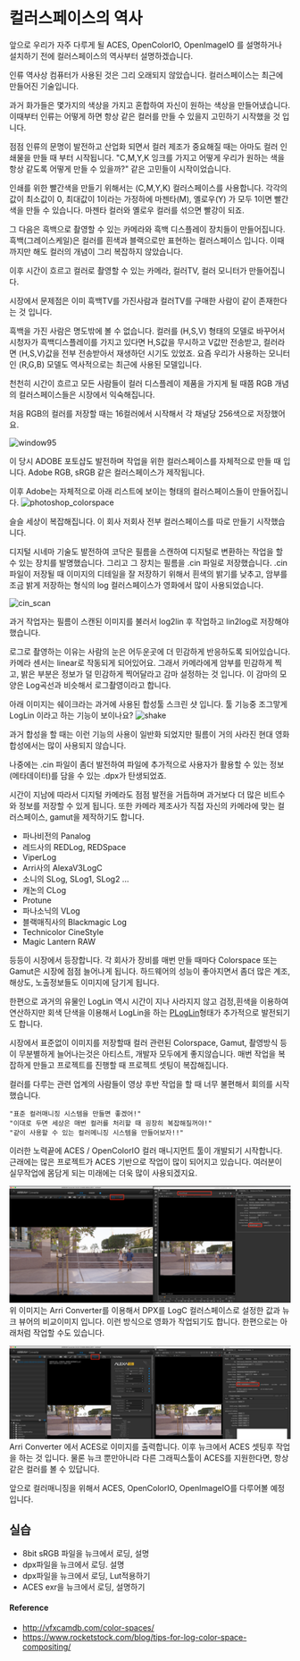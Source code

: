 # 컬러스페이스의 역사

앞으로 우리가 자주 다루게 될 ACES, OpenColorIO, OpenImageIO 를 설명하거나 설치하기 전에 컬러스페이스의 역사부터 설명하겠습니다.

인류 역사상 컴퓨터가 사용된 것은 그리 오래되지 않았습니다.
컬러스페이스는 최근에 만들어진 기술입니다.

과거 화가들은 몇가지의 색상을 가지고 혼합하여 자신이 원하는 색상을 만들어냈습니다.
이때부터 인류는 어떻게 하면 항상 같은 컬러를 만들 수 있을지 고민하기 시작했을 것 입니다.

점점 인류의 문명이 발전하고 산업화 되면서 컬러 제조가 중요해질 때는 아마도 컬러 인쇄물을 만들 때 부터 시작됩니다.
"C,M,Y,K 잉크를 가지고 어떻게 우리가 원하는 색을 항상 같도록 어떻게 만들 수 있을까?" 같은 고민들이 시작이었습니다.

인쇄를 위한 빨간색을 만들기 위해서는 (C,M,Y,K) 컬러스페이스를 사용합니다.
각각의 값이 최소값이 0, 최대값이 1이라는 가정하에 마젠타(M), 옐로우(Y) 가 모두 1이면 빨간색을 만들 수 있습니다.
마젠타 컬러와 옐로우 컬러를 섞으면 빨강이 되죠.

그 다음은 흑백으로 촬영할 수 있는 카메라와 흑백 디스플레이 장치들이 만들어집니다.
흑백(그레이스케일)은 컬러를 흰색과 블랙으로만 표현하는 컬러스페이스 입니다.
이때까지만 해도 컬러의 개념이 그리 복잡하지 않았습니다.

이후 시간이 흐르고 컬러로 촬영할 수 있는 카메라, 컬러TV, 컬러 모니터가 만들어집니다.

시장에서 문제점은 이미 흑백TV를 가진사람과 컬러TV를 구매한 사람이 같이 존재한다는 것 입니다.

흑백을 가진 사람은 명도밖에 볼 수 없습니다.
컬러를 (H,S,V) 형태의 모델로 바꾸어서 시청자가 흑백디스플레이를 가지고 있다면 H,S값을 무시하고 V값만 전송받고, 컬러라면 (H,S,V)값을 전부 전송받아서 재생하던 시기도 있었죠.
요즘 우리가 사용하는 모니터인 (R,G,B) 모델도 역사적으로는 최근에 사용된 모델입니다.

천천히 시간이 흐르고 모든 사람들이 컬러 디스플레이 제품을 가지게 될 때쯤 RGB 개념의 컬러스페이스들은 시장에서 익숙해집니다.

처음 RGB의 컬러를 저장할 때는 16컬러에서 시작해서 각 채널당 256색으로 저장했어요.

![window95](http://www.pano1544.com/thumbnail/c/change-screen-resolution-on-windows-9598-in-virtualbox-22.png)

이 당시 ADOBE 포토샵도 발전하며 작업을 위한 컬러스페이스를 자체적으로 만들 때 입니다. Adobe RGB, sRGB 같은 컬러스페이스가 제작됩니다.

이후 Adobe는 자체적으로 아래 리스트에 보이는 형태의 컬러스페이스들이 만들어집니다.
![photoshop_colorspace](https://2.img-dpreview.com/files/p/TS560x560~forums/59209510/fd5185ef10a9432a8af858c9b6fc7439)

슬슬 세상이 복잡해집니다. 이 회사 저회사 전부 컬러스페이스를 따로 만들기 시작했습니다.

디지털 시네마 기술도 발전하여 코닥은 필름을 스캔하여 디지털로 변환하는 작업을 할 수 있는 장치를 발명했습니다.
그리고 그 장치는 필름을 .cin 파일로 저장했습니다.
.cin파일이 저장될 때 이미지의 디테일을 잘 저장하기 위해서 흰색의 밝기를 낮추고, 암부를 조금 밝게 저장하는 형식의 log 컬러스페이스가 영화에서 많이 사용되었습니다.

![cin_scan](https://www.movie-college.de/images/Filmschule/postproduktion/ScannerArri1200.jpg)

과거 작업자는 필름이 스캔된 이미지를 불러서 log2lin 후 작업하고 lin2log로 저장해야 했습니다.

로그로 촬영하는 이유는 사람의 눈은 어두운곳에 더 민감하게 반응하도록 되어있습니다.
카메라 센서는 linear로 작동되게 되어있어요.
그래서 카메라에게 암부를 민감하게 찍고, 밝은 부분은 정보가 덜 민감하게 찍어달라고 감마 설정하는 것 입니다. 이 감마의 모양은 Log곡선과 비슷해서 로그촬영이라고 합니다.

아래 이미지는 쉐이크라는 과거에 사용된 합성툴 스크린 샷 입니다. 툴 기능중 조그맣게 LogLin 이라고 하는 기능이 보이나요?
![shake](http://lewissaunders.com/rubbish/gam13correct.png)

과거 합성을 할 때는 이런 기능의 사용이 일반화 되었지만 필름이 거의 사라진 현대  영화 합성에서는 많이 사용되지 않습니다.

나중에는 .cin 파일이 좀더 발전하여 파일에 추가적으로 사용자가 활용할 수 있는 정보(메타데이터)를 담을 수 있는 .dpx가 탄생되었죠.

시간이 지남에 따라서 디지털 카메라도 점점 발전을 거듭하며 과거보다 더 많은 비트수와 정보를 저장할 수 있게 됩니다.
또한 카메라 제조사가 직접 자신의 카메라에 맞는 컬러스페이스, gamut을 제작하기도 합니다.

- 파나비전의 Panalog
- 레드사의 REDLog, REDSpace
- ViperLog
- Arri사의 AlexaV3LogC
- 소니의 SLog, SLog1, SLog2 ...
- 캐논의 CLog
- Protune
- 파나소닉의 VLog
- 블랙매직사의 Blackmagic Log
- Technicolor CineStyle
- Magic Lantern RAW

등등이 시장에서 등장합니다. 각 회사가 장비를 매번 만들 때마다 Colorspace 또는 Gamut은 시장에 점점 늘어나게 됩니다. 하드웨어의 성능이 좋아지면서 좀더 많은 계조, 해상도, 노출정보들도 이미지에 담기게 됩니다.

한편으로 과거의 유물인 LogLin 역시 시간이 지나 사라지지 않고 검정,흰색을 이용하여 연산하지만 회색 단색을 이용해서 LogLin을 하는 [PLogLin](https://learn.foundry.com/nuke/content/reference_guide/color_nodes/ploglin.html)형태가  추가적으로 발전되기도 합니다.

시장에서 표준없이 이미지를 저장할때 컬러 관련된 Colorspace, Gamut, 촬영방식 등이 무분별하게 늘어나는것은 아티스트, 개발자 모두에게 좋지않습니다. 매번 작업을 복잡하게 만들고 프로젝트를 진행할 때 프로젝트 셋팅이 복잡해집니다.

컬러를 다루는 관련 업계의 사람들이 영상 후반 작업을 할 때 너무 불편해서 회의를 시작했습니다.

```
"표준 컬러매니징 시스템을 만들면 좋겠어!"
"이대로 두면 세상은 매번 컬러를 처리할 때 굉장히 복잡해질꺼야!"
"같이 사용할 수 있는 컬러메니징 시스템을 만들어보자!!"
```

이러한 노력끝에 ACES / OpenColorIO 컬러 매니지먼트 툴이 개발되기 시작합니다.
근래에는 많은 프로젝트가 ACES 기반으로 작업이 많이 되어지고 있습니다.
여러분이 실무작업에 몸담게 되는 미래에는 더욱 많이 사용되겠지요.

![AlexaV3LogC](../figures/alexaV3LogC.png)
위 이미지는 Arri Converter를 이용해서 DPX를 LogC 컬러스페이스로 설정한 값과 뉴크 뷰어의 비교이미지 입니다. 이런 방식으로 영화가 작업되기도 합니다. 한편으로는 아래처럼 작업할 수도 있습니다.

![aces2065-1](../figures/aces2065-1.png)
Arri Converter 에서 ACES로 이미지를 출력합니다. 이후 뉴크에서 ACES 셋팅후 작업을 하는 것 입니다.
물론 뉴크 뿐만아니라 다른 그래픽스툴이 ACES를 지원한다면, 항상 같은 컬러를 볼 수 있답니다.

앞으로 컬러매니징을 위해서 ACES, OpenColorIO, OpenImageIO를 다루어볼 예정입니다.

## 실습
- 8bit sRGB 파일을 뉴크에서 로딩, 설명
- dpx파일을 뉴크에서 로딩. 설명
- dpx파일을 뉴크에서 로딩, Lut적용하기
- ACES exr을 뉴크에서 로딩, 설명하기

#### Reference
- http://vfxcamdb.com/color-spaces/
- https://www.rocketstock.com/blog/tips-for-log-color-space-compositing/
